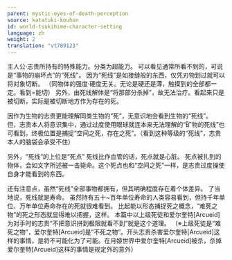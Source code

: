 ```yaml
---
parent: mystic-eyes-of-death-perception
source: katatuki-kouhon
id: world-tsukihime-character-setting
language: zh
weight: 2
translation: "vt789123"
---
```


主人公·志贵所持有的特殊能力。分类为超能力。
可以看见通常所看不到的，可说是“事物的崩坏点”的“死线”。
因为“死线”是如接缝般的东西，仅凭刃物划过就可以将对象切断。
（同物体的强度·硬度无关。无论是硬还是薄，触摸到的全部都一定。看到=能切）
另外，由死线解体是“将那部分杀掉”，故无法治疗。看起来只是被切断，实际是被切断地方作为存在的死。

因作为生物的志贵更能理解同类生物的“死”，无意识地会看到生物的“死线”。
但，志贵本人将意识集中，通过过度使用眼球就连本来无法理解的“矿物的死线”也可看到，终极位置是捕捉“空间之死，存在之死”。（看到这种等级的“死线”，志贵本人的脑袋会承受不住）

另外，“死线”的上位是“死点”
死线比作血管的话，死点就是心脏。
死点被扎到的物体，会如文字所述被一击毙命。这个死点也和“空间之死”一样，是志贵过度操使自身才能看到的东西。

还有注意点，虽然“死线”全部事物都拥有，但其明确程度存在着个体差异。
了当地说，死线就是寿命。
虽然持有五十~百年单位寿命的人类容易看到，但持千年单位、万年单位寿命存在的死就很难看到。
比起能以形态捕捉死之概念，“难死之物”的死之形态就显得难以把握，这样。
本篇中以上级死徒和爱尔奎特[Arcueid]为对手时的志贵“不把意识拼到极限就看不到”就是这个道理。
（※上级死徒是“难死之物”，爱尔奎特[Arcueid]是“不死之物”。开头志贵杀害爱尔奎特[Arcueid]这样的事情，是将不可能化为了可能。在月姬世界中爱尔奎特[Arcueid]被杀，杀掉爱尔奎特[Arcueid]这样的事情是规定外的意外）
